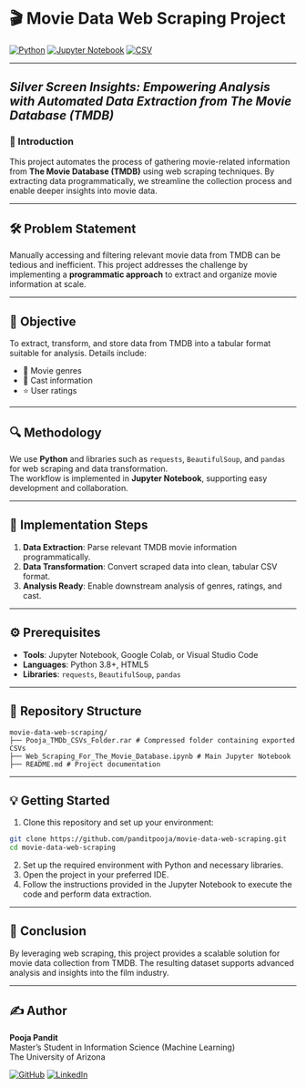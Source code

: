 # 🎬 Movie Data Web Scraping Project

[![Python](https://img.shields.io/badge/Python-3.8+-blue.svg?logo=python&logoColor=white)](https://www.python.org/)
[![Jupyter Notebook](https://img.shields.io/badge/Tool-Jupyter%20Notebook-orange?logo=jupyter&logoColor=white)](https://jupyter.org/)
[![CSV](https://img.shields.io/badge/Data-CSV-brightgreen?logo=read-the-docs)](https://datatracker.ietf.org/doc/html/rfc4180)

---

## *Silver Screen Insights: Empowering Analysis with Automated Data Extraction from The Movie Database (TMDB)*

### 📖 Introduction
This project automates the process of gathering movie-related information from **The Movie Database (TMDB)** using web scraping techniques. By extracting data programmatically, we streamline the collection process and enable deeper insights into movie data.  

---

## 🛠 Problem Statement
Manually accessing and filtering relevant movie data from TMDB can be tedious and inefficient. This project addresses the challenge by implementing a **programmatic approach** to extract and organize movie information at scale.

---

## 🎯 Objective
To extract, transform, and store data from TMDB into a tabular format suitable for analysis. Details include:  
- 🎥 Movie genres  
- 👥 Cast information  
- ⭐ User ratings  

---

## 🔍 Methodology
We use **Python** and libraries such as `requests`, `BeautifulSoup`, and `pandas` for web scraping and data transformation.  
The workflow is implemented in **Jupyter Notebook**, supporting easy development and collaboration.

---

## 🚀 Implementation Steps
1. **Data Extraction**: Parse relevant TMDB movie information programmatically.  
2. **Data Transformation**: Convert scraped data into clean, tabular CSV format.  
3. **Analysis Ready**: Enable downstream analysis of genres, ratings, and cast.  

---

## ⚙️ Prerequisites
- **Tools**: Jupyter Notebook, Google Colab, or Visual Studio Code  
- **Languages**: Python 3.8+, HTML5  
- **Libraries**: `requests`, `BeautifulSoup`, `pandas`  

---

## 📂 Repository Structure
```
movie-data-web-scraping/
├── Pooja_TMDb_CSVs_Folder.rar # Compressed folder containing exported CSVs
├── Web_Scraping_For_The_Movie_Database.ipynb # Main Jupyter Notebook
├── README.md # Project documentation
```

---

## 💡 Getting Started
1. Clone this repository and set up your environment:  

```bash
git clone https://github.com/panditpooja/movie-data-web-scraping.git
cd movie-data-web-scraping
```
2. Set up the required environment with Python and necessary libraries.
3. Open the project in your preferred IDE.
4. Follow the instructions provided in the Jupyter Notebook to execute the code and perform data extraction.

---

## 📝 Conclusion

By leveraging web scraping, this project provides a scalable solution for movie data collection from TMDB. The resulting dataset supports advanced analysis and insights into the film industry.

---

## ✍️ Author

**Pooja Pandit**  
Master’s Student in Information Science (Machine Learning)  
The University of Arizona  

[![GitHub](https://img.shields.io/badge/GitHub-panditpooja-black?logo=github)](https://github.com/panditpooja)
[![LinkedIn](https://img.shields.io/badge/LinkedIn-pooja--pandit-blue?logo=linkedin)](https://www.linkedin.com/in/pooja-pandit-177978135/)



